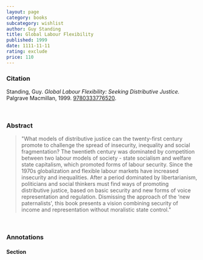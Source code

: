 ```yaml
---
layout: page
category: books
subcategory: wishlist
author: Guy Standing
title: Global Labour Flexibility
published: 1999
date: 1111-11-11
rating: exclude
price: 110
---
```


### Citation

Standing, Guy. *Global Labour Flexibility: Seeking Distributive Justice.* Palgrave Macmillan, 1999. [9780333776520](https://link.springer.com/book/9780333776520).

<br>

### Abstract

> "What models of distributive justice can the twenty-first century promote to challenge the spread of insecurity, inequality and social fragmentation? The twentieth century was dominated by competition between two labour models of society - state socialism and welfare state capitalism, which promoted forms of labour security. Since the 1970s globalization and flexible labour markets have increased insecurity and inequalities. After a period dominated by libertarianism, politicians and social thinkers must find ways of promoting distributive justice, based on basic security and new forms of voice representation and regulation. Dismissing the approach of the ‘new paternalists', this book presents a vision combining security of income and representation without moralistic state control."

<br>

### Annotations

#### Section

<br>
